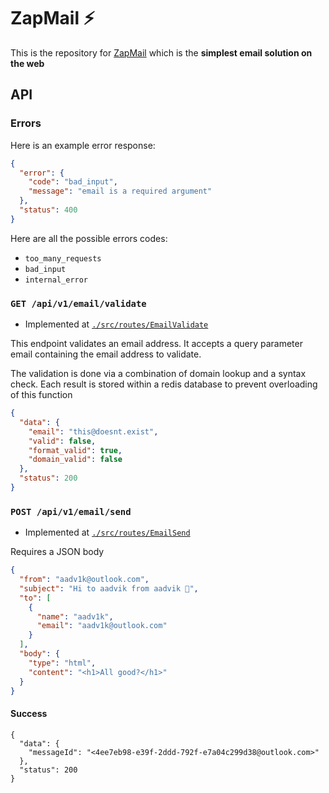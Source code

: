 # ZapMail ⚡

This is the repository for [ZapMail](https://zap.up.railway.app) which is the **simplest email solution on the web**

## API

### Errors

Here is an example error response:

```json
{
  "error": {
    "code": "bad_input",
    "message": "email is a required argument"
  },
  "status": 400
}
```

Here are all the possible errors codes: 

- `too_many_requests`
- `bad_input`
- `internal_error`

### `GET /api/v1/email/validate` 

- Implemented at [`./src/routes/EmailValidate`](./src/routes/EmailValidate)

This endpoint validates an email address. It accepts a query parameter email containing the email address to validate.

The validation is done via a combination of domain lookup and a syntax check. Each result is stored within a redis database to prevent overloading of this function

```json
{
  "data": {
    "email": "this@doesnt.exist",
    "valid": false,
    "format_valid": true,
    "domain_valid": false
  },
  "status": 200
}
``` 

### `POST /api/v1/email/send`

- Implemented at [`./src/routes/EmailSend`](./src/routes/EmailSend)

Requires a JSON body

```JSON
{
  "from": "aadv1k@outlook.com",
  "subject": "Hi to aadvik from aadvik 👋",
  "to": [
    {
      "name": "aadv1k",
      "email": "aadv1k@outlook.com"
    }
  ],
  "body": {
    "type": "html",
    "content": "<h1>All good?</h1>"
  }
}
```

#### Success

```
{
  "data": {
    "messageId": "<4ee7eb98-e39f-2ddd-792f-e7a04c299d38@outlook.com>"
  },
  "status": 200
}
```

